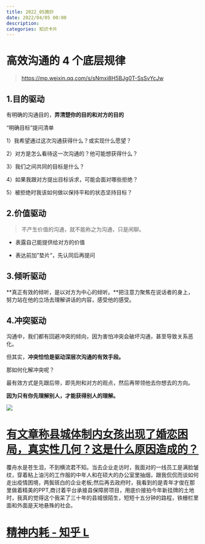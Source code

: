 ```yaml
---
title: 2022_05摘抄
date: 2022/04/05 00:00
description:
categories: 知识卡片
---
```


# 高效沟通的 4 个底层规律

> https://mp.weixin.qq.com/s/sNmxi8H5BJg0T-SsSvYcJw

## 1.目的驱动

有明确的沟通目的，**弄清楚你的目的和对方的目的**

“明确目标”提问清单

1）我希望通过这次沟通获得什么？或实现什么愿望？

2）对方是怎么看待这一次沟通的？他可能想获得什么？

3）我们之间共同的目标是什么？

4）如果我跟对方提出目标诉求，可能会面对哪些拒绝？

5）被拒绝时我该如何做以保持平和的状态坚持目标？

## 2.价值驱动

> 不产生价值的沟通，就不能称之为沟通，只是闲聊。

* 表露自己能提供给对方的价值

* 表达前加”垫片“，先认同后再提问

## 3.倾听驱动

**真正有效的倾听，是以对方为中心的倾听。**把注意力聚焦在说话者的身上，努力站在他的立场去理解讲话的内容，感受他的感受。

## 4.冲突驱动

沟通中，我们都有回避冲突的倾向，因为害怕冲突会破坏沟通，甚至导致关系恶化。

但其实，**冲突恰恰是驱动深层次沟通的有效手段。**

那如何化解冲突呢？

最有效方式是先跟后带，即先附和对方的观点，然后再带领他去你想去的方向。

**因为只有你先理解别人，才能获得别人的理解。**

![](https://images.scar.site/20220510003425.png)

# [有文章称县城体制内女孩出现了婚恋困局，真实性几何？这是什么原因造成的？](https://www.zhihu.com/question/531940348/answer/2480275924)

覆舟水是苍生泪，不到横流君不知。当去企业走访时，我面对的一线员工是满脸皱纹，穿着粘上油污的工作服的中年人和在硕大的办公室里抽烟，跟我侃侃而谈如何走出疫情困境，两鬓斑白的企业老板;然后再去政府时，我看到的是青年才俊在那里做着精美的PPT,商讨着平台承接县保障房项目，用底价接拍今年新挂牌的土地时，我真的觉得这个我呆了三十年的县城很陌生，短短十五分钟的路程，铁栅栏里面和外面是天地悬殊的社会。

# [精神内耗 - 知乎 L](https://www.zhihu.com/question/463287315/answer/2014947170?utm_source=wechat_session&utm_medium=social&utm_oi=544910927145914368&utm_content=group3_Answer&utm_campaign=shareopn#!)